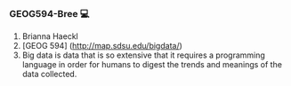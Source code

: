 ### GEOG594-Bree :computer:
1. Brianna Haeckl
1. [GEOG 594] (http://map.sdsu.edu/bigdata/)
1. Big data is data that is so extensive that it requires a programming language in order for humans to digest the trends and meanings of the data collected.
